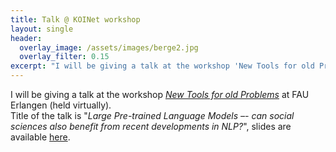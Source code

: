 ```yaml
---
title: Talk @ KOINet workshop
layout: single
header:
  overlay_image: /assets/images/berge2.jpg
  overlay_filter: 0.15
excerpt: "I will be giving a talk at the workshop 'New Tools for old Problems' on January 9, 2021"
---
```


I will be giving a talk at the workshop [_New Tools for old Problems_](https://www.izdigital.fau.de/workshop-new-tools-old-problems/) at FAU Erlangen (held virtually).  
Title of the talk is "_Large Pre-trained Language Models –- can social sciences also benefit from recent developments in NLP?_", slides are available [here](https://github.com/assenmacher-mat/assenmacher-mat.github.io/blob/main/assets/koinet.pdf).
